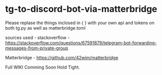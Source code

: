# tg-to-discord-bot-via-matterbridge

Please replase the things inclosed in { } with your own api and tokens on both tg.py as well as matterbridge.toml 

sources used - stackoverflow - https://stackoverflow.com/questions/67591879/telegram-bot-forwarding-messages-from-private-group

Matterbridge - https://github.com/42wim/matterbridge


Full WIKI Comming Soon Hold Tight. 
